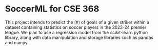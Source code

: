 # SoccerML for CSE 368 

This project intends to predict the (#) of goals of a given striker within a dataset containing statistics on soccer players in the 2023-24 premier league. We plan to use a regression model from the scikit-learn python library, along with data manipulation and storage libraries such as pandas and numpy. 
